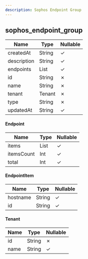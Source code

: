 ```yaml
---
description: Sophos Endpoint Group
---
```

sophos_endpoint_group
---------------------

| **Name**    | **Type**       | **Nullable** |
| ----------- | -------------- | ------------ |
| createdAt   | String         | &check;      |
| description | String         | &check;      |
| endpoints   | List<Endpoint> | &check;      |
| id          | String         | &cross;      |
| name        | String         | &cross;      |
| tenant      | Tenant         | &cross;      |
| type        | String         | &cross;      |
| updatedAt   | String         | &check;      |

#### Endpoint
| **Name**   | **Type**           | **Nullable** |
| ---------- | ------------------ | ------------ |
| items      | List<EndpointItem> | &check;      |
| itemsCount | Int                | &check;      |
| total      | Int                | &check;      |

#### EndpointItem
| **Name** | **Type** | **Nullable** |
| -------- | -------- | ------------ |
| hostname | String   | &check;      |
| id       | String   | &check;      |

#### Tenant
| **Name** | **Type** | **Nullable** |
| -------- | -------- | ------------ |
| id       | String   | &cross;      |
| name     | String   | &check;      |
